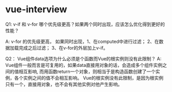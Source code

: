 # vue-interview

Q1:  v-if 和 v-for  哪个优先级更高？如果两个同时出现，应该怎么优化得到更好的性能？

A: v-for 的优先级更高， 如果同时出现，1、在computed中进行过滤； 2、在数据加载完成之后过滤； 3、在v-for的外层加上v-if。

Q2： Vue组件data选项为什么必须是个函数而Vue的根实例则没有此限制？
A: Vue组件一般而言是可复用的，如果data直接用对象的话，会造成多个组件实例之间的值相互影响,
   而用函数return一个对象，则相当于是构造函数创建了一个实例，各个实例之间的值不会相互影响。
   Vue的根实例没有此限制，是因为根实例只有一个，直接用对象，也不会有其他实例对他产生影响。
